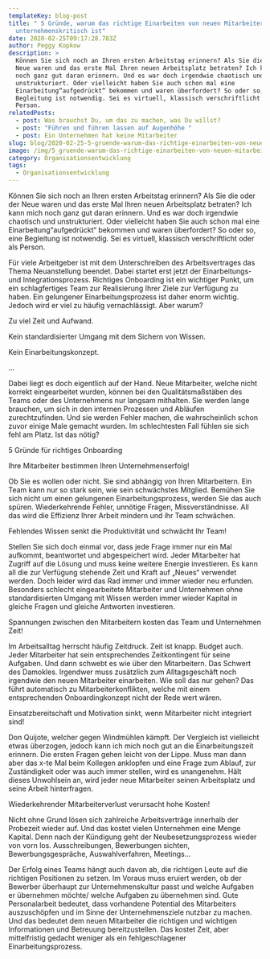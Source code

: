 ```yaml
---
templateKey: blog-post
title: " 5 Gründe, warum das richtige Einarbeiten von neuen Mitarbeitern
  unternehmenskritisch ist"
date: 2020-02-25T09:17:28.783Z
author: Peggy Kopkow
description: >
  Können Sie sich noch an Ihren ersten Arbeitstag erinnern? Als Sie die oder der
  Neue waren und das erste Mal Ihren neuen Arbeitsplatz betraten? Ich kann mich
  noch ganz gut daran erinnern. Und es war doch irgendwie chaotisch und
  unstrukturiert. Oder vielleicht haben Sie auch schon mal eine
  Einarbeitung“aufgedrückt“ bekommen und waren überfordert? So oder so, eine
  Begleitung ist notwendig. Sei es virtuell, klassisch verschriftlicht oder als
  Person. 
relatedPosts:
  - post: Was brauchst Du, um das zu machen, was Du willst?
  - post: "Führen und führen lassen auf Augenhöhe "
  - post: Ein Unternehmen hat keine Mitarbeiter
slug: blog/2020-02-25-5-gruende-warum-das-richtige-einarbeiten-von-neuen-mitarbeitern-unternehmenskritisch-ist
image: /img/5_gruende-warum-das-richtige-einarbeiten-von-neuen-mitarbeitern.png
category: Organisationsentwicklung
tags:
  - Organisationsentwicklung
---
```

Können Sie sich noch an Ihren ersten Arbeitstag erinnern? Als Sie die oder der Neue waren und das erste Mal Ihren neuen Arbeitsplatz betraten? Ich kann mich noch ganz gut daran erinnern. Und es war doch irgendwie chaotisch und unstrukturiert. Oder vielleicht haben Sie auch schon mal eine Einarbeitung“aufgedrückt“ bekommen und waren überfordert? So oder so, eine Begleitung ist notwendig. Sei es virtuell, klassisch verschriftlicht oder als Person. 

Für viele Arbeitgeber ist mit dem Unterschreiben des Arbeitsvertrages das Thema Neuanstellung beendet. Dabei startet erst jetzt der Einarbeitungs- und Integrationsprozess. Richtiges Onboarding ist ein wichtiger Punkt, um ein schlagfertiges Team zur Realisierung Ihrer Ziele zur Verfügung zu haben. Ein gelungener Einarbeitungsprozess ist daher enorm wichtig. Jedoch wird er viel zu häufig vernachlässigt. Aber warum?

Zu viel Zeit und Aufwand.

Kein standardisierter Umgang mit dem Sichern von Wissen.

Kein Einarbeitungskonzept.

...

Dabei liegt es doch eigentlich auf der Hand. Neue Mitarbeiter, welche nicht korrekt eingearbeitet wurden, können bei den Qualitätsmaßstäben des Teams oder des Unternehmens nur langsam mithalten. Sie werden lange brauchen, um sich in den internen Prozessen und Abläufen zurechtzufinden. Und sie werden Fehler machen, die wahrscheinlich schon zuvor einige Male gemacht wurden. Im schlechtesten Fall fühlen sie sich fehl am Platz. Ist das nötig?

5 Gründe für richtiges Onboarding

Ihre Mitarbeiter bestimmen Ihren Unternehmenserfolg!

Ob Sie es wollen oder nicht. Sie sind abhängig von Ihren Mitarbeitern. Ein Team kann nur so stark sein, wie sein schwächstes Mitglied. Bemühen Sie sich nicht um einen gelungenen Einarbeitungsprozess, werden Sie das auch spüren. Wiederkehrende Fehler, unnötige Fragen, Missverständnisse. All das wird die Effizienz Ihrer Arbeit mindern und ihr Team schwächen.

Fehlendes Wissen senkt die Produktivität und schwächt Ihr Team!

Stellen Sie sich doch einmal vor, dass jede Frage immer nur ein Mal aufkommt, beantwortet und abgespeichert wird. Jeder Mitarbeiter hat Zugriff auf die Lösung und muss keine weitere Energie investieren. Es kann all die zur Verfügung stehende Zeit und Kraft auf „Neues“ verwendet werden. Doch leider wird das Rad immer und immer wieder neu erfunden. Besonders schlecht eingearbeitete Mitarbeiter und Unternehmen ohne standardisierten Umgang mit Wissen werden immer wieder Kapital in gleiche Fragen und gleiche Antworten investieren.

Spannungen zwischen den Mitarbeitern kosten das Team und Unternehmen Zeit!

Im Arbeitsalltag herrscht häufig Zeitdruck. Zeit ist knapp. Budget auch. Jeder Mitarbeiter hat sein entsprechendes Zeitkontingent für seine Aufgaben. Und dann schwebt es wie über den Mitarbeitern. Das Schwert des Damokles. Irgendwer muss zusätzlich zum Alltagsgeschäft noch irgendwie den neuen Mitarbeiter einarbeiten. Wie soll das nur gehen? Das führt automatisch zu Mitarbeiterkonflikten, welche mit einem entsprechenden Onboardingkonzept nicht der Rede wert wären.

Einsatzbereitschaft und Motivation sinkt, wenn Mitarbeiter nicht integriert sind!

Don Quijote, welcher gegen Windmühlen kämpft. Der Vergleich ist vielleicht etwas überzogen, jedoch kann ich mich noch gut an die Einarbeitungszeit erinnern. Die ersten Fragen gehen leicht von der Lippe. Muss man dann aber das x-te Mal beim Kollegen anklopfen und eine Frage zum Ablauf, zur Zuständigkeit oder was auch immer stellen, wird es unangenehm. Hält dieses Unwohlsein an, wird jeder neue Mitarbeiter seinen Arbeitsplatz und seine Arbeit hinterfragen.

Wiederkehrender Mitarbeiterverlust verursacht hohe Kosten!

Nicht ohne Grund lösen sich zahlreiche Arbeitsverträge innerhalb der Probezeit wieder auf. Und das kostet vielen Unternehmen eine Menge Kapital. Denn nach der Kündigung geht der Neubesetzungsprozess wieder von vorn los. Ausschreibungen, Bewerbungen sichten, Bewerbungsgespräche, Auswahlverfahren, Meetings…

Der Erfolg eines Teams hängt auch davon ab, die richtigen Leute auf die richtigen Positionen zu setzen. Im Voraus muss eruiert werden, ob der Bewerber überhaupt zur Unternehmenskultur passt und welche Aufgaben er übernehmen möchte/ welche Aufgaben zu übernehmen sind. Gute Personalarbeit bedeutet, dass vorhandene Potential des Mitarbeiters auszuschöpfen und im Sinne der Unternehmensziele nutzbar zu machen. Und das bedeutet dem neuen Mitarbeiter die richtigen und wichtigen Informationen und Betreuung bereitzustellen. Das kostet Zeit, aber mittelfristig gedacht weniger als ein fehlgeschlagener Einarbeitungsprozess.
